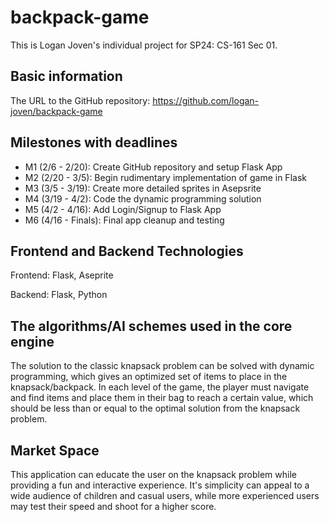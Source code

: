 # backpack-game
This is Logan Joven's individual project for SP24: CS-161 Sec 01.
## Basic information
The URL to the GitHub repository: https://github.com/logan-joven/backpack-game
## Milestones  with deadlines
* M1 (2/6 - 2/20): Create GitHub repository and setup Flask App
* M2 (2/20 - 3/5): Begin rudimentary implementation of game in Flask
* M3 (3/5 - 3/19): Create more detailed sprites in Asepsrite
* M4 (3/19 - 4/2): Code the dynamic programming solution
* M5 (4/2 - 4/16): Add Login/Signup to Flask App
* M6 (4/16 - Finals): Final app cleanup and testing
## Frontend and Backend Technologies
Frontend: Flask, Aseprite

Backend: Flask, Python
## The algorithms/AI schemes used in the core engine
The solution to the classic knapsack problem can be solved with dynamic programming, which gives an optimized set of items to 
place in the knapsack/backpack. In each level of the game, the player must navigate and find items and place them in their bag 
to reach a certain value, which should be less than or equal to the optimal solution from the knapsack problem.
## Market Space
This application can educate the user on the knapsack problem while providing a fun and interactive experience. It's simplicity
can appeal to a wide audience of children and casual users, while more experienced users may test their speed and shoot for a 
higher score.
